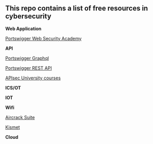 ## This repo contains a list of free resources in cybersecurity


**Web Application** 

[Portswigger Web Security Academy](https://portswigger.net/web-security)

**API**

[Portswigger Graphql](https://portswigger.net/web-security/graphql)

[Portswigger REST API](https://portswigger.net/web-security/api-testing)

[APIsec University courses](https://www.apisecuniversity.com/#courses)

**ICS/OT**

**IOT**

**Wifi**

[Aircrack Suite](https://www.aircrack-ng.org/)

[Kismet](https://www.kismetwireless.net/docs/)

**Cloud**
